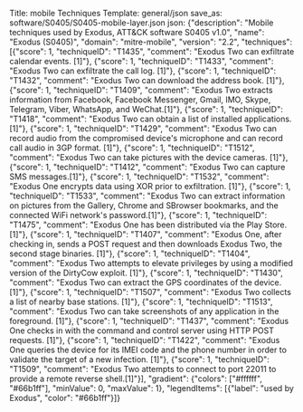 Title: mobile Techniques
Template: general/json
save_as: software/S0405/S0405-mobile-layer.json
json: {"description": "Mobile techniques used by Exodus, ATT&CK software S0405 v1.0", "name": "Exodus (S0405)", "domain": "mitre-mobile", "version": "2.2", "techniques": [{"score": 1, "techniqueID": "T1435", "comment": "Exodus Two can exfiltrate calendar events. [1]"}, {"score": 1, "techniqueID": "T1433", "comment": "Exodus Two can exfiltrate the call log. [1]"}, {"score": 1, "techniqueID": "T1432", "comment": "Exodus Two can download the address book. [1]"}, {"score": 1, "techniqueID": "T1409", "comment": "Exodus Two extracts information from Facebook, Facebook Messenger, Gmail, IMO, Skype, Telegram, Viber, WhatsApp, and WeChat.[1]"}, {"score": 1, "techniqueID": "T1418", "comment": "Exodus Two can obtain a list of installed applications. [1]"}, {"score": 1, "techniqueID": "T1429", "comment": "Exodus Two can record audio from the compromised device's microphone and can record call audio in 3GP format. [1]"}, {"score": 1, "techniqueID": "T1512", "comment": "Exodus Two can take pictures with the device cameras. [1]"}, {"score": 1, "techniqueID": "T1412", "comment": "Exodus Two can capture SMS messages.[1]"}, {"score": 1, "techniqueID": "T1532", "comment": "Exodus One encrypts data using XOR prior to exfiltration. [1]"}, {"score": 1, "techniqueID": "T1533", "comment": "Exodus Two can extract information on pictures from the Gallery, Chrome and SBrowser bookmarks, and the connected WiFi network's password.[1]"}, {"score": 1, "techniqueID": "T1475", "comment": "Exodus One has been distributed via the Play Store. [1]"}, {"score": 1, "techniqueID": "T1407", "comment": "Exodus One, after checking in, sends a POST request and then downloads  Exodus Two, the second stage binaries. [1]"}, {"score": 1, "techniqueID": "T1404", "comment": "Exodus Two attempts to elevate privileges by using a modified version of the DirtyCow exploit. [1]"}, {"score": 1, "techniqueID": "T1430", "comment": "Exodus Two can extract the GPS coordinates of the device.[1]"}, {"score": 1, "techniqueID": "T1507", "comment": "Exodus Two collects a list of nearby base stations. [1]"}, {"score": 1, "techniqueID": "T1513", "comment": "Exodus Two can take screenshots of any application in the foreground. [1]"}, {"score": 1, "techniqueID": "T1437", "comment": "Exodus One checks in with the command and control server using HTTP POST requests. [1]"}, {"score": 1, "techniqueID": "T1422", "comment": "Exodus One queries the device for its IMEI code and the phone number in order to validate the target of a new infection. [1]"}, {"score": 1, "techniqueID": "T1509", "comment": "Exodus Two attempts to connect to port 22011 to provide a remote reverse shell.[1]"}], "gradient": {"colors": ["#ffffff", "#66b1ff"], "minValue": 0, "maxValue": 1}, "legendItems": [{"label": "used by Exodus", "color": "#66b1ff"}]}